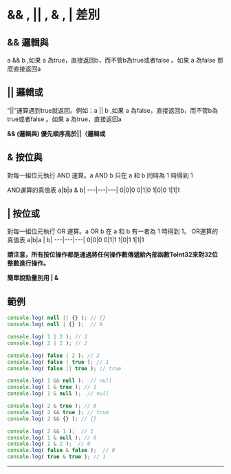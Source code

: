 
# && , || , & , | 差別

## && 邏輯與
a && b ,如果 a 為true，直接返回b，而不管b為true或者false 。如果 a 為false 那麼直接返回a

## || 邏輯或
“||”運算遇到true就返回。例如：a || b ,如果 a 為false，直接返回b，而不管b為true或者false 。如果 a 為true，直接返回a

**&& (邏輯與) 優先順序高於||（邏輯或**

## & 按位與
  對每一組位元執行 AND 運算。a AND b 只在 a 和 b 同時為 1 時得到 1

  AND運算的真值表
  a|b|a & b|
  ---|---|---|
  0|0|0
  0|1|0
  1|0|0
  1|1|1
## | 按位或
對每一組位元執行 OR 運算。a OR b 在 a 和 b 有一者為 1 時得到 1。
OR運算的真值表
  a|b|a | b|
  ---|---|---|
  0|0|0
  0|1|1
  1|0|1
  1|1|1

**請注意，所有按位操作都是通過將任何操作數傳遞給內部函數ToInt32來對32位整數進行操作。**

__簡單說勁量別用 | &__
## 範例
```javascript
console.log( null || {} ); // {}
console.log( null | {} );  // 0

console.log( 1 | 2 ); // 3
console.log( 2 | 2 ); // 2

console.log( false | 2 ); // 2
console.log( false | true ); // 1
console.log( false || true ); // true

console.log( 1 && null );  // null
console.log( 1 & true ); // 1
console.log( 1 & null );  // null

console.log( 2 & true ); // 0
console.log( 2 && true ); // true
console.log( 2 && {} ); // {}

console.log( 2 && 1 );  // 1
console.log( 1 & null ); // 0
console.log( 1 & 2 );  // 0
console.log( false & false );  // 0
console.log( true & true ); // 1
```  

---